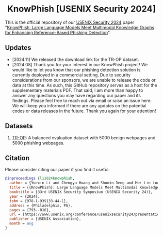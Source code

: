 <h1 align="center"> KnowPhish [USENIX Security 2024]</h1>


This is the official repository of our [USENIX Security 2024](https://www.usenix.org/conference/usenixsecurity24) paper "[KnowPhish: Large Language Models Meet Multimodal Knowledge Graphs for Enhancing Reference-Based Phishing Detection](https://arxiv.org/abs/2403.02253)".

## Updates
- [2024.11] We released the download link for the TR-OP dataset.
- [2024.08] Thank you for your interest in our KnowPhish project! We would like to let you know that our phishing detection solution is currently deployed in a commercial setting. Due to security considerations from our sponsors, we are unable to release the code or data at this time. As such, this GitHub repository serves as a host for the supplementary materials PDF. That said, I am more than happy to answer any questions you may have regarding our paper and its findings. Please feel free to reach out via email or raise an issue here. We will keep you informed if there are any updates on the potential codes or data releases in the future. Thank you again for your attention!

## Datasets
1. [TR-OP](https://www.dropbox.com/scl/fi/z1liysgw42g9apcsp1v3i/TR-OP.zip?rlkey=9ovjwzteon3gp6v1yff1pdjrt&st=ftefbkof&dl=0): A balanced evaluation dataset with 5000 benign webpages and 5000 phishing webpages.

## Citation
Please consider citing our paper if you find it useful:
```bibtex
@inproceedings {li2024knowphish,
  author = {Yuexin Li and Chengyu Huang and Shumin Deng and Mei Lin Lock and Tri Cao and Nay Oo and Hoon Wei Lim and Bryan Hooi},
  title = {{KnowPhish}: Large Language Models Meet Multimodal Knowledge Graphs for Enhancing {Reference-Based} Phishing Detection},
  booktitle = {33rd USENIX Security Symposium (USENIX Security 24)},
  year = {2024},
  isbn = {978-1-939133-44-1},
  address = {Philadelphia, PA},
  pages = {793--810},
  url = {https://www.usenix.org/conference/usenixsecurity24/presentation/li-yuexin},
  publisher = {USENIX Association},
  month = aug
}
```
